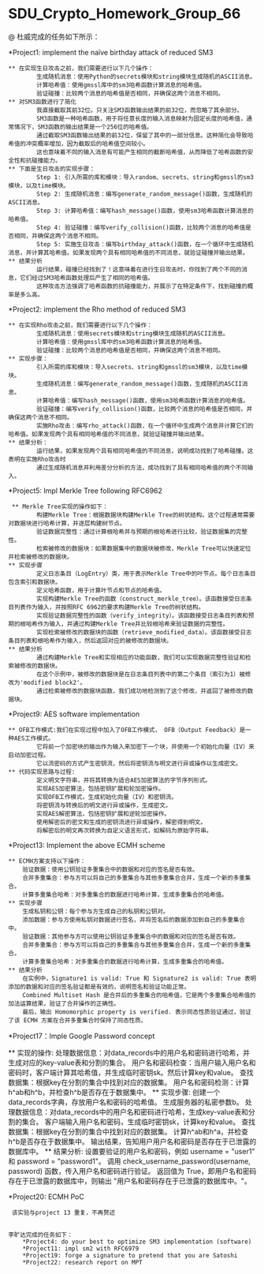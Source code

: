 # SDU_Crypto_Homework_Group_66 

@ 杜威完成的任务如下所示：

*Project1: implement the naïve birthday attack of reduced SM3

    ** 在实现生日攻击之前，我们需要进行以下几个操作：
            生成随机消息：使用Python的secrets模块和string模块生成随机的ASCII消息。
            计算哈希值：使用gmssl库中的sm3哈希函数计算消息的哈希值。
            验证碰撞：比较两个消息的哈希值是否相同，并确保这两个消息不相同。
    ** 对SM3函数进行了简化
            我直接截取其前32位。只关注SM3函数输出结果的前32位，而忽略了其余部分。
            SM3函数是一种哈希函数，用于将任意长度的输入消息映射为固定长度的哈希值，通常情况下，SM3函数的输出结果是一个256位的哈希值。
            通过截取SM3函数输出结果的前32位，保留了其中的一部分信息。这种简化会导致哈希值的冲突概率增加，因为截取后的哈希值空间较小。
            这也意味着不同的输入消息有可能产生相同的截断哈希值，从而降低了哈希函数的安全性和抗碰撞能力。
    ** 下面是生日攻击的实现步骤：
            Step 1: 引入所需的库和模块：导入random、secrets、string和gmssl的sm3模块，以及time模块。
            Step 2: 生成随机消息：编写generate_random_message()函数，生成随机的ASCII消息。
            Step 3: 计算哈希值：编写hash_message()函数，使用sm3哈希函数计算消息的哈希值。
            Step 4: 验证碰撞：编写verify_collision()函数，比较两个消息的哈希值是否相同，并确保这两个消息不相同。
            Step 5: 实施生日攻击：编写birthday_attack()函数，在一个循环中生成随机消息，并计算其哈希值。如果发现两个具有相同哈希值的不同消息，就验证碰撞并输出结果。
    ** 结果分析
            运行结果，碰撞已经找到了！这意味着在进行生日攻击时，你找到了两个不同的消息，它们经过SM3哈希函数处理后产生了相同的哈希值。
            这种攻击方法强调了哈希函数的抗碰撞能力，并展示了在特定条件下，找到碰撞的概率是多么高。

            
*Project2: implement the Rho method of reduced SM3

    ** 在实现Rho攻击之前，我们需要进行以下几个操作：
            生成随机消息：使用secrets模块和string模块生成随机的ASCII消息。
            计算哈希值：使用gmssl库中的sm3哈希函数计算消息的哈希值。
            验证碰撞：比较两个消息的哈希值是否相同，并确保这两个消息不相同。
    ** 实现步骤：
            引入所需的库和模块：导入secrets、string和gmssl的sm3模块，以及time模块。
            生成随机消息：编写generate_random_message()函数，生成随机的ASCII消息。
            计算哈希值：编写hash_message()函数，使用sm3哈希函数计算消息的哈希值。
            验证碰撞：编写verify_collision()函数，比较两个消息的哈希值是否相同，并确保这两个消息不相同。
            实施Rho攻击：编写rho_attack()函数，在一个循环中生成两个消息并计算它们的哈希值。如果发现两个具有相同哈希值的不同消息，就验证碰撞并输出结果。
    ** 结果分析：
            运行结果，如果发现两个具有相同哈希值的不同消息，说明成功找到了哈希碰撞。这表明在实施Rho攻击时
            通过生成随机消息并利用差分分析的方法，成功找到了具有相同哈希值的两个不同输入。


 *Project5: Impl Merkle Tree following RFC6962
 
     ** Merkle Tree实现的操作如下：
    	    构建Merkle Tree：根据数据块构建Merkle Tree的树状结构。这个过程通常需要对数据块进行哈希计算，并逐层构建树节点。
    	    验证数据完整性：通过计算根哈希并与预期的根哈希进行比较，验证数据集的完整性。
    	    检索被修改的数据块：如果数据集中的数据块被修改，Merkle Tree可以快速定位并检索被修改的数据块。
    ** 实现步骤
    	    定义日志条目（LogEntry）类，用于表示Merkle Tree中的叶节点。每个日志条目包含索引和数据块。
    	    定义哈希函数，用于计算叶节点和节点的哈希值。
    	    实现构建Merkle Tree的函数（construct_merkle_tree）。该函数接受日志条目列表作为输入，并按照RFC 6962的要求构建Merkle Tree的树状结构。
    	    实现验证数据完整性的函数（verify_integrity）。该函数接受日志条目列表和预期的根哈希作为输入，并通过构建Merkle Tree并比较根哈希来验证数据的完整性。
    	    实现检索被修改的数据块的函数（retrieve_modified_data）。该函数接受日志条目列表和根哈希作为输入，然后返回对应的被修改的数据块。
    ** 结果分析
        	通过构建Merkle Tree和实现相应的功能函数，我们可以实现数据完整性验证和检索被修改的数据块。
            在这个示例中，被修改的数据块是在日志条目列表中的第二个条目（索引为1）被修改为'modified block2'。
            通过检索被修改的数据块函数，我们成功地检测到了这个修改，并返回了被修改的数据块。


 *Project9: AES software implementation
 
    ** OFB工作模式:我们在实现过程中加入了OFB工作模式， OFB（Output Feedback）是一种AES工作模式。
            它将前一个加密块的输出作为输入来加密下一个块，并使用一个初始化向量（IV）来启动加密过程。
            它以流密码的方式产生密钥流，然后将密钥流与明文进行异或操作以生成密文。    
    ** 代码实现思路与过程:
            定义明文字符串，并将其转换为适合AES加密算法的字节序列形式。
            实现AES加密算法，包括密钥扩展和轮加密操作。
            实现OFB工作模式，生成初始化向量（IV）和密钥流。
            将密钥流与转换后的明文进行异或操作，生成密文。
            实现AES解密算法，包括密钥扩展和逆轮加密操作。
            使用解密后的密文和生成的密钥流进行异或操作，解密得到明文。
            将解密后的明文再次转换为自定义语言形式，如解码为原始字符串。
    

*Project13: Implement the above ECMH scheme

    ** ECMH方案支持以下操作：	
    	验证数据：使用公钥验证多重集合中的数据和对应的签名是否有效。
    	合并多重集合：参与方可以将自己的多重集合与其他多重集合合并，生成一个新的多重集合。
    	计算多重集合哈希：对多重集合的数据进行哈希计算，生成多重集合的哈希值。
    ** 实现步骤
    	生成私钥和公钥：每个参与方生成自己的私钥和公钥对。
    	添加数据：参与方使用私钥对数据进行签名，并将签名后的数据添加到自己的多重集合中。
    	验证数据：其他参与方可以使用公钥验证多重集合中的数据和对应的签名是否有效。
    	合并多重集合：参与方可以将自己的多重集合与其他多重集合合并，生成一个新的多重集合。
    	计算多重集合哈希：对多重集合的数据进行哈希计算，生成多重集合的哈希值。
    ** 结果分析
    	在实例中，Signature1 is valid: True 和 Signature2 is valid: True 表明添加的数据和对应的签名验证都是有效的，说明签名和验证功能正常。
    	Combined Multiset Hash 是合并后的多重集合的哈希值，它是两个多重集合哈希值的加法运算结果，验证了合并操作的正确性。
    	最后，输出 Homomorphic property is verified. 表示同态性质验证通过，验证了该 ECMH 方案在合并多重集合时保持了同态性质。

*Project17：Imple Google Password concept 

** 实现的操作:
        处理数据信息：对data_records中的用户名和密码进行哈希，并生成对应的key-value表和分割的集合。
        用户名和密码检查：当用户输入用户名和密码时，客户端计算其哈希值，并生成临时密钥sk。然后计算key和value。
        查找数据集：根据key在分割的集合中找到对应的数据集。
        用户名和密码检测：计算h^ab和h^b，并检查h^b是否存在于数据集中。
** 实现步骤:
        创建一个data_records字典，存放用户名和密码的哈希值。
        生成服务器的私密参数b。
        处理数据信息：对data_records中的用户名和密码进行哈希，生成key-value表和分割的集合。
        客户端输入用户名和密码，生成临时密钥sk，计算key和value。
        查找数据集：根据key在分割的集合中找到对应的数据集。
        计算h^ab和h^a，并检查h^b是否存在于数据集中。
        输出结果，告知用户用户名和密码是否存在于已泄露的数据库中。
** 结果分析: 
        设置要验证的用户名和密码，例如 username = "user1" 和 password = "password1"。
        调用 check_username_password(username, password) 函数，传入用户名和密码进行验证。
        返回值为 True，即用户名和密码存在于已泄露的数据库中，则输出 "用户名和密码存在于已泄露的数据库中。"。

 *Project20: ECMH PoC
 
     该实验与project 13 重复，不再赘述

     
    李旷达完成的任务如下：
        *Project4: do your best to optimize SM3 implementation (software)
        *Project11: impl sm2 with RFC6979
        *Project19: forge a signature to pretend that you are Satoshi
        *Project22: research report on MPT
